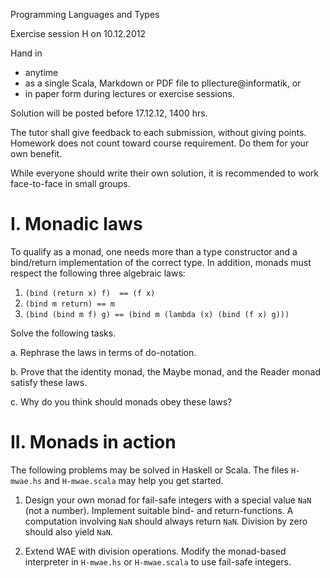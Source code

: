Programming Languages and Types

Exercise session H on 10.12.2012

Hand in

- anytime
- as a single Scala, Markdown or PDF file to pllecture@informatik, or
- in paper form during lectures or exercise sessions.

Solution will be posted before 17.12.12, 1400 hrs.

The tutor shall give feedback to each submission, without giving
points. Homework does not count toward course requirement. Do them for
your own benefit.

While everyone should write their own solution, it is recommended to
work face-to-face in small groups.


I. Monadic laws
===============

To qualify as a monad, one needs more than a type constructor and a
bind/return implementation of the correct type. In addition, monads
must respect the following three algebraic laws:

1. `(bind (return x) f)  == (f x)`
2. `(bind m return) == m`
3. `(bind (bind m f) g) == (bind m (lambda (x) (bind (f x) g)))`

Solve the following tasks.

a. Rephrase the laws in terms of do-notation.

b. Prove that the identity monad, the Maybe monad, and the Reader
   monad satisfy these laws.

c. Why do you think should monads obey these laws?


II. Monads in action
====================

The following problems may be solved in Haskell or Scala.
The files `H-mwae.hs` and `H-mwae.scala` may help you get started.

1. Design your own monad for fail-safe integers with a special value
`NaN` (not a number). Implement suitable bind- and return-functions.
A computation involving `NaN` should always return `NaN`. Division
by zero should also yield `NaN`.

2. Extend WAE with division operations. Modify the monad-based
interpreter in `H-mwae.hs` or `H-mwae.scala` to use fail-safe
integers.
